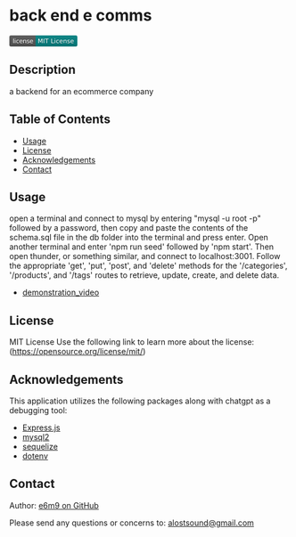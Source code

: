 # back end e comms
<svg xmlns="http://www.w3.org/2000/svg" xmlns:xlink="http://www.w3.org/1999/xlink" width="122" height="20" role="img" aria-label="license: MIT License"><title>license: MIT License</title><linearGradient id="s" x2="0" y2="100%"><stop offset="0" stop-color="#bbb" stop-opacity=".1"/><stop offset="1" stop-opacity=".1"/></linearGradient><clipPath id="r"><rect width="122" height="20" rx="3" fill="#fff"/></clipPath><g clip-path="url(#r)"><rect width="47" height="20" fill="#555"/><rect x="47" width="75" height="20" fill="#008080"/><rect width="122" height="20" fill="url(#s)"/></g><g fill="#fff" text-anchor="middle" font-family="Verdana,Geneva,DejaVu Sans,sans-serif" text-rendering="geometricPrecision" font-size="110"><text aria-hidden="true" x="245" y="150" fill="#010101" fill-opacity=".3" transform="scale(.1)" textLength="370">license</text><text x="245" y="140" transform="scale(.1)" fill="#fff" textLength="370">license</text><text aria-hidden="true" x="835" y="150" fill="#010101" fill-opacity=".3" transform="scale(.1)" textLength="650">MIT License</text><text x="835" y="140" transform="scale(.1)" fill="#fff" textLength="650">MIT License</text></g></svg>

## Description
a backend for an ecommerce company

## Table of Contents
- [Usage](#usage)
- [License](#license)
- [Acknowledgements](#acknowledgements)
- [Contact](#contact)

## Usage
open a terminal and connect to mysql by entering "mysql -u root -p" followed by a password, then copy and paste the contents of the schema.sql file in the db folder into the terminal and press enter. Open another terminal and enter 'npm run seed' followed by 'npm start'. Then open thunder, or something similar, and connect to localhost:3001. Follow the appropriate 'get', 'put', 'post', and 'delete' methods for the '/categories', '/products', and '/tags' routes to retrieve, update, create, and delete data.

- [demonstration_video](https://drive.google.com/file/d/1p-6O9EjxLPjN7J81GDVkQAEPGNDJO5Tb/view?usp=drive_link)

## License
MIT License
Use the following link to learn more about the license: (https://opensource.org/license/mit/)

## Acknowledgements
This application utilizes the following packages along with chatgpt as a debugging tool:

- [Express.js](https://www.npmjs.com/package/express)
- [mysql2](https://www.npmjs.com/package/mysql2)
- [sequelize](https://www.npmjs.com/package/sequelize)
- [dotenv](https://www.npmjs.com/package/dotenv)
  
## Contact
Author:
  [e6m9 on GitHub](https://github.com/e6m9)

Please send any questions or concerns to:
  alostsound@gmail.com

